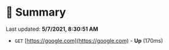 # 📖 Summary
Last updated: **5/7/2021, 8:30:51 AM**

- `GET` [https://google.com](https://google.com) - **Up** (170ms)
